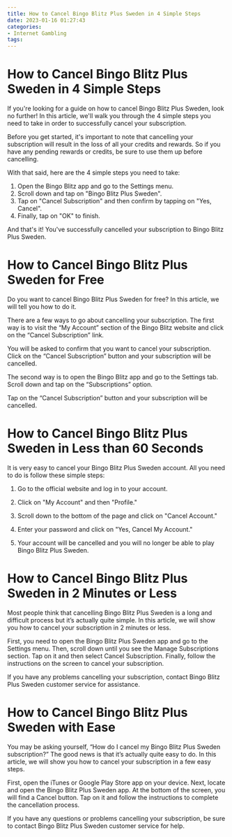 ```yaml
---
title: How to Cancel Bingo Blitz Plus Sweden in 4 Simple Steps
date: 2023-01-16 01:27:43
categories:
- Internet Gambling
tags:
---
```



#  How to Cancel Bingo Blitz Plus Sweden in 4 Simple Steps

If you're looking for a guide on how to cancel Bingo Blitz Plus Sweden, look no further! In this article, we'll walk you through the 4 simple steps you need to take in order to successfully cancel your subscription.

Before you get started, it's important to note that cancelling your subscription will result in the loss of all your credits and rewards. So if you have any pending rewards or credits, be sure to use them up before cancelling.

With that said, here are the 4 simple steps you need to take:

1. Open the Bingo Blitz app and go to the Settings menu.
2. Scroll down and tap on "Bingo Blitz Plus Sweden".
3. Tap on "Cancel Subscription" and then confirm by tapping on "Yes, Cancel".
4. Finally, tap on "OK" to finish.

And that's it! You've successfully cancelled your subscription to Bingo Blitz Plus Sweden.

#  How to Cancel Bingo Blitz Plus Sweden for Free

Do you want to cancel Bingo Blitz Plus Sweden for free? In this article, we will tell you how to do it.

There are a few ways to go about cancelling your subscription. The first way is to visit the “My Account” section of the Bingo Blitz website and click on the “Cancel Subscription” link.

You will be asked to confirm that you want to cancel your subscription. Click on the “Cancel Subscription” button and your subscription will be cancelled.

The second way is to open the Bingo Blitz app and go to the Settings tab. Scroll down and tap on the “Subscriptions” option.

Tap on the “Cancel Subscription” button and your subscription will be cancelled.

#  How to Cancel Bingo Blitz Plus Sweden in Less than 60 Seconds

It is very easy to cancel your Bingo Blitz Plus Sweden account. All you need to do is follow these simple steps:

1. Go to the official website and log in to your account.

2. Click on "My Account" and then "Profile."

3. Scroll down to the bottom of the page and click on "Cancel Account."

4. Enter your password and click on "Yes, Cancel My Account."

5. Your account will be cancelled and you will no longer be able to play Bingo Blitz Plus Sweden.

#  How to Cancel Bingo Blitz Plus Sweden in 2 Minutes or Less

Most people think that cancelling Bingo Blitz Plus Sweden is a long and difficult process but it’s actually quite simple. In this article, we will show you how to cancel your subscription in 2 minutes or less.

First, you need to open the Bingo Blitz Plus Sweden app and go to the Settings menu. Then, scroll down until you see the Manage Subscriptions section. Tap on it and then select Cancel Subscription. Finally, follow the instructions on the screen to cancel your subscription.

If you have any problems cancelling your subscription, contact Bingo Blitz Plus Sweden customer service for assistance.

#  How to Cancel Bingo Blitz Plus Sweden with Ease

You may be asking yourself, “How do I cancel my Bingo Blitz Plus Sweden subscription?” The good news is that it’s actually quite easy to do. In this article, we will show you how to cancel your subscription in a few easy steps.

First, open the iTunes or Google Play Store app on your device. Next, locate and open the Bingo Blitz Plus Sweden app. At the bottom of the screen, you will find a Cancel button. Tap on it and follow the instructions to complete the cancellation process.

If you have any questions or problems cancelling your subscription, be sure to contact Bingo Blitz Plus Sweden customer service for help.
